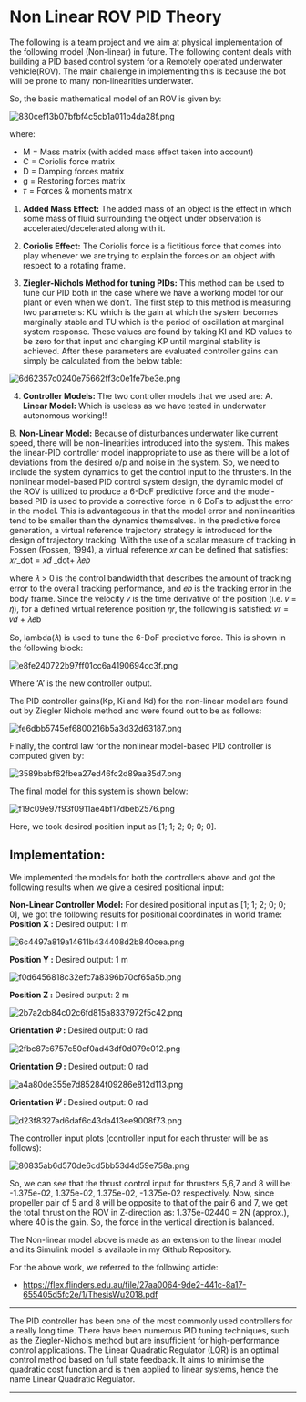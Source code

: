 # Non Linear ROV PID Theory

The following is a team project and we aim at physical implementation of the following model (Non-linear) in future. The following content deals with building a PID based control system for a Remotely operated underwater vehicle(ROV). The main challenge in implementing this is because the bot will be prone to many non-linearities underwater. 

So, the basic mathematical model of an ROV is given by:

![830cef13b07bfbf4c5cb1a011b4da28f.png](_resources/ba15e74a6af343f78d3d633cdd888975.png)



where:
- M = Mass matrix (with added mass effect taken into account)
- C = Coriolis force matrix
- D = Damping forces matrix
- g = Restoring forces matrix
- 𝜏 = Forces & moments matrix

1) **Added Mass Effect:**
The added mass of an object is the effect in which some mass of fluid surrounding the object under observation is accelerated/decelerated along with it.

2) **Coriolis Effect:**
The Coriolis force is a fictitious force that comes into play whenever we are trying to explain the forces on an object with respect to a rotating frame.

3) **Ziegler-Nichols Method for tuning PIDs:**
This method can be used to tune our PID both in the case where we have a working model for our plant or even when we don’t. The first step to this method is measuring two parameters: KU which is the gain at which the system becomes marginally stable and TU which is the period of oscillation at marginal system response. These values are found by taking KI and KD values to be zero for that input and changing KP until marginal stability is achieved.
After these parameters are evaluated controller gains can simply be calculated from the below table:


![6d62357c0240e75662ff3c0e1fe7be3e.png](_resources/52332960fe1046339d5f8f5fa5dcfd67.png)


4) **Controller Models:**
The two controller models that we used are:
A. **Linear Model:**
Which is useless as we have tested in underwater autonomous working!!

B. **Non-Linear Model:**
Because of disturbances underwater like current speed, there will be non-linearities introduced into the system. This makes the linear-PID controller model inappropriate to use as there will be a lot of deviations from the desired o/p and noise in the system. So, we need to include the system dynamics to get the control input to the thrusters. 
In the nonlinear model-based PID control system design, the dynamic model of the ROV is utilized to produce a 6-DoF predictive force and the model-based PID is used to provide a corrective force in 6 DoFs to adjust the error in the model. This is advantageous in that the model error and nonlinearities tend to be smaller than the dynamics themselves.
In the predictive force generation, a virtual reference trajectory strategy is introduced for the design of trajectory tracking. With the use of a scalar measure of tracking in Fossen (Fossen, 1994), a virtual reference 𝑥𝑟 can be defined that satisfies:
𝑥𝑟_dot = 𝑥𝑑̇ _dot+ 𝜆𝑒𝑏

where 𝜆 > 0 is the control bandwidth that describes the amount of tracking error to the overall tracking performance, and 𝑒𝑏
is the tracking error in the body frame. 
Since the velocity 𝑣 is the time derivative of the position (i.e. 𝑣 = 𝜂̇), for a defined virtual reference position 𝜂𝑟, the following is satisfied:
𝑣𝑟 = 𝑣𝑑 + 𝜆𝑒b

So, lambda(𝜆) is used to tune the 6-DoF predictive force.
This is shown in the following block:


![e8fe240722b97ff01cc6a4190694cc3f.png](_resources/d811d9409d9843aa9b5c60d1107003b0.png)


Where ‘A’ is the new controller output.


The PID controller gains(Kp, Ki and Kd) for the non-linear model are found out by Ziegler Nichols method and were found out to be as follows:


![fe6dbb5745ef6800216b5a3d32d63187.png](_resources/129f58e9c2f24d07949ee84f266e825c.png)


Finally, the control law for the nonlinear model-based PID controller is computed given by:


![3589babf62fbea27ed46fc2d89aa35d7.png](_resources/3266f33f3292482abd0f116229289515.png)


The final model for this system is shown below:


![f19c09e97f93f0911ae4bf17dbeb2576.png](_resources/f3fc12aa6d8a4a3d95ed3389f4b3b541.png)


Here, we took desired position input as [1; 1; 2; 0; 0; 0].

## **Implementation:**
We implemented the models for both the controllers above and got the following results when we give a desired positional input:

**Non-Linear Controller Model:**
For desired positional input as [1; 1; 2; 0; 0; 0], we got the following results for positional coordinates in world frame:
**Position X :**
Desired output: 1 m


![6c4497a819a14611b434408d2b840cea.png](_resources/eb8411ac6bf84469932bf6e0953a223e.png)



**Position Y :**
Desired output: 1 m


![f0d6456818c32efc7a8396b70cf65a5b.png](_resources/c57042350e174e569fbb0a2fbde7be89.png)



**Position Z :**
Desired output: 2 m


![2b7a2cb84c02c6fd815a8337972f5c42.png](_resources/e68ffc2359ac45ceb0f861486b3ddbe5.png)



**Orientation 𝛷 :**
Desired output: 0 rad


![2fbc87c6757c50cf0ad43df0d079c012.png](_resources/5ddad0dc188045598508698457d50be5.png)



**Orientation 𝛳 :**
Desired output: 0 rad


![a4a80de355e7d85284f09286e812d113.png](_resources/dc39b68c1cf747968f2ab5954fccce0e.png)



**Orientation 𝛹 :**
Desired output: 0 rad


![d23f8327ad6daf6c43da413ee9008f73.png](_resources/deff84a9affd4c869b854651efb92ef5.png)



The controller input plots (controller input for each thruster will be as follows):


![80835ab6d570de6cd5bb53d4d59e758a.png](_resources/156d740230b54c1fa19999bc70578f28.png)



So, we can see that the thrust control input for thrusters 5,6,7 and 8 will be: -1.375e-02, 1.375e-02, 1.375e-02, -1.375e-02 respectively.
Now, since propeller pair of 5 and 8 will be opposite to that of the pair 6 and 7, we get the total thrust on the ROV in Z-direction as:
1.375e-02*4*40 = 2N (approx.), where 40 is the gain. 
So, the force in the vertical direction is balanced.

The Non-linear model above is made as an extension to the linear model and its Simulink model is available in my Github Repository. 

For the above work, we referred to the following article:
- https://flex.flinders.edu.au/file/27aa0064-9de2-441c-8a17-655405d5fc2e/1/ThesisWu2018.pdf


---

The PID controller has been one of the most commonly used controllers for a really long time. There have been numerous PID tuning techniques, such as the Ziegler-Nichols method but are insufficient for high-performance control applications. The Linear Quadratic Regulator (LQR) is an optimal control method based on full state feedback. It aims to minimise the quadratic cost function and is then applied to linear systems, hence the name Linear Quadratic Regulator. 


---
